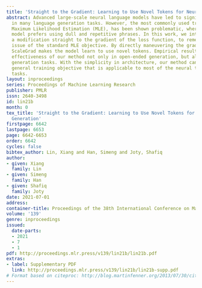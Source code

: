 ```yaml
---
title: 'Straight to the Gradient: Learning to Use Novel Tokens for Neural Text Generation'
abstract: Advanced large-scale neural language models have led to significant success
  in many language generation tasks. However, the most commonly used training objective,
  Maximum Likelihood Estimation (MLE), has been shown problematic, where the trained
  model prefers using dull and repetitive phrases. In this work, we introduce ScaleGrad,
  a modification straight to the gradient of the loss function, to remedy the degeneration
  issue of the standard MLE objective. By directly maneuvering the gradient information,
  ScaleGrad makes the model learn to use novel tokens. Empirical results show the
  effectiveness of our method not only in open-ended generation, but also in directed
  generation tasks. With the simplicity in architecture, our method can serve as a
  general training objective that is applicable to most of the neural text generation
  tasks.
layout: inproceedings
series: Proceedings of Machine Learning Research
publisher: PMLR
issn: 2640-3498
id: lin21b
month: 0
tex_title: 'Straight to the Gradient: Learning to Use Novel Tokens for Neural Text
  Generation'
firstpage: 6642
lastpage: 6653
page: 6642-6653
order: 6642
cycles: false
bibtex_author: Lin, Xiang and Han, Simeng and Joty, Shafiq
author:
- given: Xiang
  family: Lin
- given: Simeng
  family: Han
- given: Shafiq
  family: Joty
date: 2021-07-01
address:
container-title: Proceedings of the 38th International Conference on Machine Learning
volume: '139'
genre: inproceedings
issued:
  date-parts:
  - 2021
  - 7
  - 1
pdf: http://proceedings.mlr.press/v139/lin21b/lin21b.pdf
extras:
- label: Supplementary PDF
  link: http://proceedings.mlr.press/v139/lin21b/lin21b-supp.pdf
# Format based on citeproc: http://blog.martinfenner.org/2013/07/30/citeproc-yaml-for-bibliographies/
---
```

